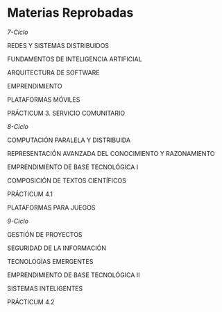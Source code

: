 **Materias Reprobadas** 
============================

*7-Ciclo*

REDES Y SISTEMAS DISTRIBUIDOS

FUNDAMENTOS DE INTELIGENCIA ARTIFICIAL

ARQUITECTURA DE SOFTWARE

EMPRENDIMIENTO

PLATAFORMAS MÓVILES

PRÁCTICUM 3. SERVICIO COMUNITARIO

*8-Ciclo*

COMPUTACIÓN PARALELA Y DISTRIBUIDA

REPRESENTACIÓN AVANZADA DEL CONOCIMIENTO Y RAZONAMIENTO

EMPRENDIMIENTO DE BASE TECNOLÓGICA I

COMPOSICIÓN DE TEXTOS CIENTÍFICOS

PRÁCTICUM 4.1

PLATAFORMAS PARA JUEGOS

*9-Ciclo*

GESTIÓN DE PROYECTOS

SEGURIDAD DE LA INFORMACIÓN

TECNOLOGÍAS EMERGENTES

EMPRENDIMIENTO DE BASE TECNOLÓGICA II

SISTEMAS INTELIGENTES

PRÁCTICUM 4.2
